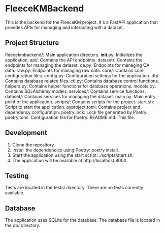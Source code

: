 # FleeceKMBackend
This is the backend for the FleeceKM project. It's a FastAPI application that provides APIs for managing and interacting with a dataset.

## Project Structure
fleecekmbackend/: Main application directory.
    __init__.py: Initializes the application.
    api/: Contains the API endpoints.
        dataset/: Contains the endpoints for managing the dataset.
            qa.py: Endpoints for managing QA data.
            raw.py: Endpoints for managing raw data.
    core/: Contains core configuration files.
        config.py: Configuration settings for the application.
    db/: Contains database related files.
        ctl.py: Contains database control functions.
        helpers.py: Contains helper functions for database operations.
        models.py: Contains SQLAlchemy models.
    services/: Contains service functions.
        dataset/: Contains services for managing the dataset.
            main.py: Main entry point of the application.
scripts/: Contains scripts for the project.
    start.sh: Script to start the application.
pyproject.toml: Contains project and dependency configuration.
poetry.lock: Lock file generated by Poetry.
poetry.toml: Configuration file for Poetry.
README.md: This file.

## Development
1. Clone the repository.
2. Install the dependencies using Poetry: poetry install.
3. Start the application using the start script: ./scripts/start.sh.
4. The application will be available at http://localhost:8000.

## Testing
Tests are located in the tests/ directory. There are no tests currently available.

## Database
The application uses SQLite for the database. The database file is located in the db/ directory.
